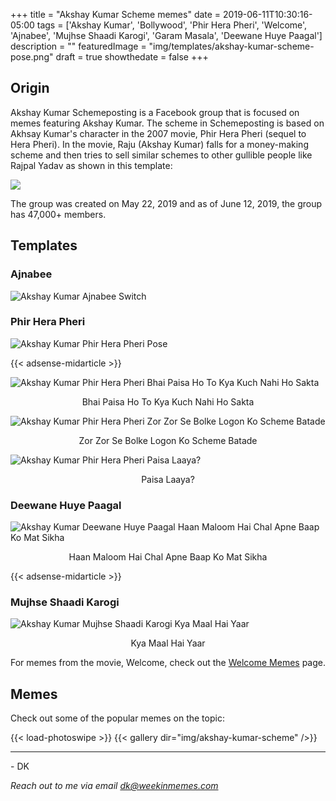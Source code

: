 +++
title = "Akshay Kumar Scheme memes"
date = 2019-06-11T10:30:16-05:00
tags = ['Akshay Kumar', 'Bollywood', 'Phir Hera Pheri', 'Welcome', 'Ajnabee', 'Mujhse Shaadi Karogi', 'Garam Masala', 'Deewane Huye Paagal']
description = ""
featuredImage = "img/templates/akshay-kumar-scheme-pose.png"
draft = true
showthedate = false
+++

## Origin

Akshay Kumar Schemeposting is a Facebook group that is focused on memes featuring Akshay Kumar. The scheme in Schemeposting is based on Akhsay Kumar's character in the 2007 movie, Phir Hera Pheri (sequel to Hera Pheri). In the movie, Raju (Akshay Kumar) falls for a money-making scheme and then tries to sell similar schemes to other gullible people like Rajpal Yadav as shown in this template:
<!--more-->
![](img/templates/akshay-kumar-scheme-with-text.png)

The group was created on May 22, 2019 and as of June 12, 2019, the group has 47,000+ members.


## Templates

### Ajnabee

![Akshay Kumar Ajnabee Switch](img/templates/akshay-kumar-scheme-switch.jpg)

### Phir Hera Pheri

![Akshay Kumar Phir Hera Pheri Pose](img/templates/akshay-kumar-scheme-pose.png)

{{< adsense-midarticle >}}

![Akshay Kumar Phir Hera Pheri Bhai Paisa Ho To Kya Kuch Nahi Ho Sakta](img/templates/akshay-kumar-scheme-paisa-ho-to-with-text.png)
<center>Bhai Paisa Ho To Kya Kuch Nahi Ho Sakta</center>

![Akshay Kumar Phir Hera Pheri Zor Zor Se Bolke Logon Ko Scheme Batade](img/templates/akshay-kumar-scheme-with-text.png)
<center>Zor Zor Se Bolke Logon Ko Scheme Batade</center>

![Akshay Kumar Phir Hera Pheri Paisa Laaya?](img/templates/akshay-kumar-scheme-paisa-laaya-with-text.png)
<center>Paisa Laaya?</center>

### Deewane Huye Paagal

![Akshay Kumar Deewane Huye Paagal Haan Maloom Hai Chal Apne Baap Ko Mat Sikha](img/templates/akshay-kumar-scheme-baap-with-text.png)
<center>Haan Maloom Hai Chal Apne Baap Ko Mat Sikha</center>

{{< adsense-midarticle >}}

### Mujhse Shaadi Karogi

![Akshay Kumar Mujhse Shaadi Karogi Kya Maal Hai Yaar](img/templates/akshay-kumar-scheme-maal-with-text.png)
<center>Kya Maal Hai Yaar</center>


For memes from the movie, Welcome, check out the [Welcome Memes](memes/welcome) page.

## Memes

Check out some of the popular memes on the topic:

{{< load-photoswipe >}}
{{< gallery dir="img/akshay-kumar-scheme" />}}




---
\- DK

*Reach out to me via email dk@weekinmemes.com*